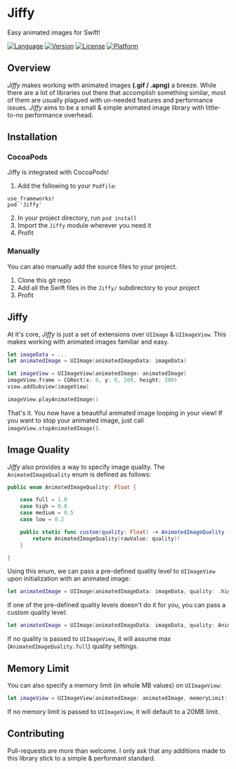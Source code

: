 # Jiffy
Easy animated images for Swift!

[![Language](https://img.shields.io/badge/swift-3.0-orange.svg)](http://swift.org)
[![Version](https://img.shields.io/cocoapods/v/Jiffy.svg?style=flat)](http://cocoapods.org/pods/Jiffy)
[![License](https://img.shields.io/cocoapods/l/Jiffy.svg?style=flat)](http://cocoapods.org/pods/Jiffy)
[![Platform](https://img.shields.io/cocoapods/p/Jiffy.svg?style=flat)](http://cocoapods.org/pods/Jiffy)

## Overview
_Jiffy_ makes working with animated images **(.gif / .apng)** a breeze. While there are a lot of libraries out there that accomplish something similar, most of them are usually plagued with un-needed features and performance issues. _Jiffy_ aims to be a small & simple animated image library with little-to-no performance overhead.

## Installation
### CocoaPods
Jiffy is integrated with CocoaPods!

1. Add the following to your `Podfile`:
```
use_frameworks!
pod 'Jiffy'
```
2. In your project directory, run `pod install`
3. Import the `Jiffy` module wherever you need it
4. Profit

### Manually
You can also manually add the source files to your project.

1. Clone this git repo
2. Add all the Swift files in the `Jiffy/` subdirectory to your project
3. Profit

## Jiffy
At it's core, _Jiffy_ is just a set of extensions over `UIImage` & `UIImageView`. This makes working with animated images familiar and easy.

```swift
let imageData = ...
let animatedImage = UIImage(animatedImageData: imageData)

let imageView = UIImageView(animatedImage: animatedImage)
imageView.frame = CGRect(x: 0, y: 0, 200, height: 200)
view.addSubview(imageView)

imageView.playAnimatedImage()
```

That's it. You now have a beautiful animated image looping in your view! If you want to stop your animated image, just call `imageView.stopAnimatedImage()`.

## Image Quality
_Jiffy_ also provides a way to specify image quality. The `AnimatedImageQuality` enum is defined as follows:

```swift
public enum AnimatedImageQuality: Float {

    case full = 1.0
    case high = 0.8
    case medium = 0.5
    case low = 0.2

    public static func custom(quality: Float) -> AnimatedImageQuality {
        return AnimatedImageQuality(rawValue: quality)!
    }

}
```

Using this enum, we can pass a pre-defined quality level to `UIImageView` upon initialization with an animated image:

```swift
let animatedImage = UIImage(animatedImageData: imageData, quality: .high)
```

If one of the pre-defined quality levels doesn't do it for you, you can pass a custom quality level:

```swift
let animatedImage = UIImage(animatedImageData: imageData, quality: AnimatedImageQuality.custom(quality: 0.42))
```

If no quality is passed to `UIImageView`, it will assume max (`AnimatedImageQuality.full`) quality settings.

## Memory Limit
You can also specify a memory limit (in whole MB values) on `UIImageView`:

```swift
let imageView = UIImageView(animatedImage: animatedImage, memoryLimit: 5)
```

If no memory limit is passed to `UIImageView`, it will default to a 20MB limit.

## Contributing
Pull-requests are more than welcome. I only ask that any additions made to this library stick to a simple & performant standard.
